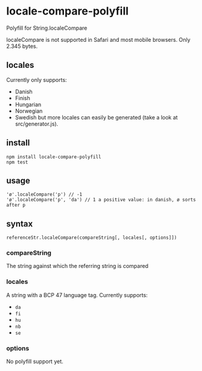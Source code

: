 # locale-compare-polyfill

Polyfill for String.localeCompare

localeCompare is not supported in Safari and most mobile browsers. Only 2.345 bytes.

## locales

Currently only supports:
- Danish
- Finish
- Hungarian
- Norwegian
- Swedish
but more locales can easily be generated (take a look at src/generator.js).

## install

```
npm install locale-compare-polyfill
npm test
```

## usage

```
'ø'.localeCompare('p') // -1
'ø'.localeCompare('p', 'da') // 1 a positive value: in danish, ø sorts after p
```

## syntax

`referenceStr.localeCompare(compareString[, locales[, options]])`

### compareString

The string against which the referring string is compared

### locales

A string with a BCP 47 language tag. Currently supports:
- `da`
- `fi`
- `hu`
- `nb`
- `se`

### options

No polyfill support yet.
